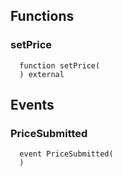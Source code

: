 


## Functions
### setPrice
```solidity
  function setPrice(
  ) external
```




## Events
### PriceSubmitted
```solidity
  event PriceSubmitted(
  )
```




